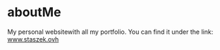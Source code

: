 # aboutMe

My personal websitewith all my portfolio. You can find it under the link: www.staszek.ovh
